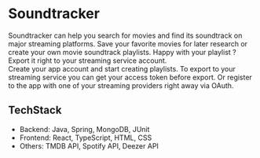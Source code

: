 # Soundtracker

Soundtracker can help you search for movies and find its soundtrack on major streaming platforms. Save your favorite movies for later research or create your own movie soundtrack playlists. Happy with your playlist ? Export it right to your streaming service account.
<br>
Create your app account and start creating playlists. To export to your streaming service you can get your access token before export. Or register to the app with one of your streaming providers right away via OAuth.

## TechStack

* Backend: Java, Spring, MongoDB, JUnit
* Frontend: React, TypeScript, HTML, CSS
* Others: TMDB API, Spotify API, Deezer API
